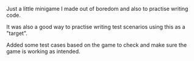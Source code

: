 Just a little minigame I made out of boredom and also to practise writing code. 

It was also a good way to practise writing test scenarios using this as a "target".

Added some test cases based on the game to check and make sure the game is working as intended.
